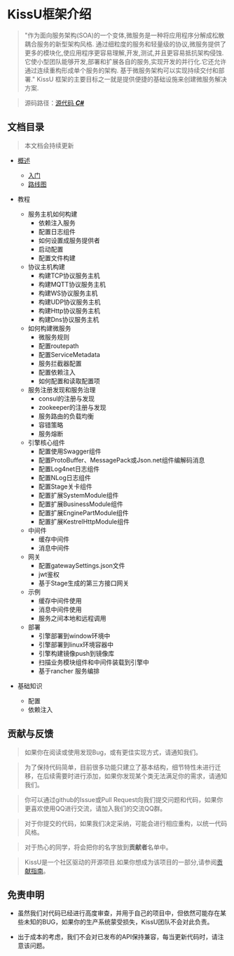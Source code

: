 # KissU框架介绍 

<blockquote>
"作为面向服务架构(SOA)的一个变体,微服务是一种将应用程序分解成松散耦合服务的新型架构风格. 通过细粒度的服务和轻量级的协议,微服务提供了更多的模块化,使应用程序更容易理解,开发,测试,并且更容易抵抗架构侵蚀. 它使小型团队能够开发,部署和扩展各自的服务,实现开发的并行化.它还允许通过连续重构形成单个服务的架构. 基于微服务架构可以实现持续交付和部署."
KissU 框架的主要目标之一就是提供便捷的基础设施来创建微服务解决方案.
</blockquote>

> 源码路径：[源代码 ***C#***](https://github.com/gongap/KissU)

## 文档目录

> 本文档会持续更新

- [概述](docs/zh-Hans/Index.md)
  - [入门](docs/zh-Hans/Getting-Started.md)
  - [路线图](docs/zh-Hans/Road-Map.md)
- 教程
  - 服务主机如何构建
    - 依赖注入服务
    - 配置日志组件
    - 如何设置成服务提供者
    - 启动配置
    - 配置文件构建
  - 协议主机构建
    - 构建TCP协议服务主机
    - 构建MQTT协议服务主机
    - 构建WS协议服务主机
    - 构建UDP协议服务主机
    - 构建Http协议服务主机
    - 构建Dns协议服务主机
  - 如何构建微服务
    - 微服务规则
    - 配置routepath
    - 配置ServiceMetadata
    - 服务拦截器配置
    - 配置依赖注入
    - 如何配置和读取配置项
  - 服务注册发现和服务治理
    - consul的注册与发现
    - zookeeper的注册与发现
    - 服务路由的负载均衡
    - 容错策略
    - 服务熔断
  - 引擎核心组件
    - 配置使用Swagger组件
    - 配置ProtoBuffer、MessagePack或Json.net组件编解码消息
    - 配置Log4net日志组件
    - 配置NLog日志组件
    - 配置Stage关卡组件
    - 配置扩展SystemModule组件
    - 配置扩展BusinessModule组件
    - 配置扩展EnginePartModule组件
    - 配置扩展KestrelHttpModule组件
  - 中间件
    - 缓存中间件
    - 消息中间件
  - 网关
    - 配置gatewaySettings.json文件
    - jwt鉴权
    - 基于Stage生成的第三方接口网关
  - 示例
    - 缓存中间件使用
    - 消息中间件使用
    - 服务之间本地和远程调用
  - 部署
    - 引擎部署到window环境中
    - 引擎部署到linux环境容器中
    - 引擎构建镜像push到镜像库
    - 扫描业务模块组件和中间件装载到引擎中
    - 基于rancher 服务编排

- 基础知识
  - 配置
  - 依赖注入

## 贡献与反馈

> 如果你在阅读或使用发现Bug，或有更佳实现方式，请通知我们。

> 为了保持代码简单，目前很多功能只建立了基本结构，细节特性未进行迁移，在后续需要时进行添加，如果你发现某个类无法满足你的需求，请通知我们。

> 你可以通过github的Issue或Pull Request向我们提交问题和代码，如果你更喜欢使用QQ进行交流，请加入我们的交流QQ群。

> 对于你提交的代码，如果我们决定采纳，可能会进行相应重构，以统一代码风格。

> 对于热心的同学，将会把你的名字放到**贡献者**名单中。

> KissU是一个社区驱动的开源项目.如果你想成为该项目的一部分,请参阅[贡献指南](docs/zh-Hans/Contribution/Index.md)。
    
## 免责申明

- 虽然我们对代码已经进行高度审查，并用于自己的项目中，但依然可能存在某些未知的BUG，如果你的生产系统蒙受损失，KissU团队不会对此负责。

- 出于成本的考虑，我们不会对已发布的API保持兼容，每当更新代码时，请注意该问题。
